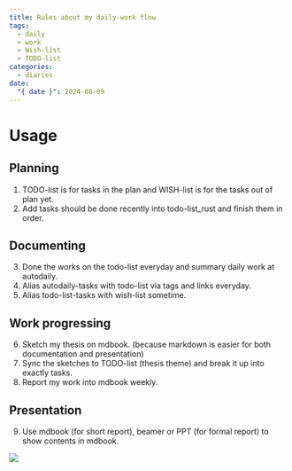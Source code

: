 ```yaml
---
title: Rules about my daily-work flow
tags:
  - daily
  - work
  - Wish-list
  - TODO-list
categories:
  - diaries
date:
  "{ date }": 2024-08-09
---
```

# Usage
## Planning
1. TODO-list is for tasks in the plan and WISH-list is for the tasks out of plan yet.
2. Add tasks should be done recently into todo-list_rust and finish them in order. 
## Documenting
3. Done the works on the todo-list everyday and summary daily work at autodaily.
4. Alias autodaily-tasks with todo-list via tags and links everyday.
5. Alias todo-list-tasks with wish-list sometime.
## Work progressing
6. Sketch my thesis on mdbook. (because markdown is easier for both documentation and presentation)
7. Sync the sketches to TODO-list (thesis theme) and break it up into exactly tasks.
8. Report my work into mdbook weekly.
## Presentation
9. Use mdbook (for short report), beamer or PPT (for formal report) to show contents in mdbook.

![](/Pictures/Pasted%20image%2020240810154019.png)